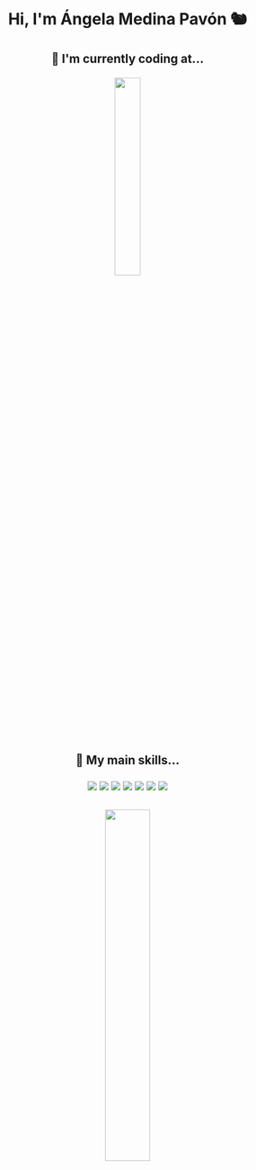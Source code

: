 <h1 align=center> Hi, I'm Ángela Medina Pavón 🐿️ </h1>

<h2 align=center>
   🔭 I'm currently coding at...
<p align=center>
  <img width="30%" src="https://www.42madrid.com/wp-content/uploads/2020/04/42-Madrid.jpg">
</p>
</h2>
  
<h2 align=center>
   🌱 My main skills...
  <p> </p>
<p align="center">
  <a href="#"><img src="https://img.shields.io/badge/-C-000?style=for-the-badge&logo=c"></a>
  <a href="#"><img src="https://img.shields.io/badge/-Python-000?style=for-the-badge&logo=python"></a>
  <a href="#"><img src="https://img.shields.io/badge/-Linux-000?style=for-the-badge&logo=linux&"></a>
  <a href="#"><img src="https://img.shields.io/badge/-Bash-000?style=for-the-badge&logo=GNU%20Bash"></a>
  <a href="#"><img src="https://img.shields.io/badge/-Git-000?style=for-the-badge&logo=git"></a>
  <a href="#"><img src="https://img.shields.io/badge/-HTML5-000?style=for-the-badge&logo=html5"></a>
  <a href="#"><img src="https://img.shields.io/badge/-CSS3-000?style=for-the-badge&logo=css3"></a>
</p>
</h2>
<h2 align="center">
   <img width="40%" src="https://img.freepik.com/vector-gratis/diagrama-celula-vastago-fondo-blanco_1308-15286.jpg">
</h2>
  
<!--
**AngieMP/AngieMP** is a ✨ _special_ ✨ repository because its `README.md` (this file) appears on your GitHub profile.

Here are some ideas to get you started:

- 🔭 I’m currently working on ...
- 🌱 I’m currently learning ...
- 👯 I’m looking to collaborate on ...
- 🤔 I’m looking for help with ...
- 💬 Ask me about ...
- 📫 How to reach me: ...
- 😄 Pronouns: ...
- ⚡ Fun fact: ...
-->
